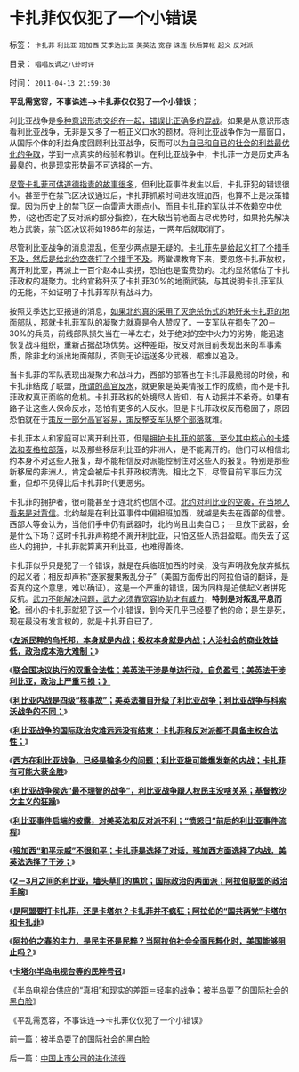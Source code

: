 # 卡扎菲仅仅犯了一个小错误

标签： `卡扎菲` `利比亚` `班加西` `艾季达比亚` `美英法` `宽容` `诛连` `秋后算帐` `起义` `反对派` 

目录： `唱唱反调之八卦时评`

时间： `2011-04-13 21:59:30`

**平乱需宽容，不事诛连——>卡扎菲仅仅犯了一个小错误**；

利比亚战争是[多种意识形态交织在一起，错误比正确多的混战](../../../2011/3/23/请萨科奇自证不是极端的邪恶.md)。如果是从意识形态看利比亚战争，无非是又多了一桩正义口水的题材。将利比亚战争作为一扇窗口，从国际个体的利益角度回顾利比亚战争，反而可以[为自已和自已的社会的利益最优化的争取](../../../2011/3/14/政治正确，道德正确和利益正确.md)，学到一点真实的经验和教训。在利比亚战争中，卡扎菲一方是历史声名最臭的，也是现实形势最不可选择的一方。

[尽管卡扎菲可供道德指责的故事很多](../../../2011/4/6/为什么卡扎菲极权被认为低合法性.md)，但利比亚事件发生以后，卡扎菲犯的错误很小。甚至于在禁飞区决议通过后，卡扎菲抓紧时间进攻班加西，也算不上是决策错误。因为历史上的禁飞区一向雷声大雨点小，而且卡扎菲的军队并不依赖空中优势，（这也否定了反对派的部分指控），在大敌当前地面占尽优势时，如果抢先解决地方武装，禁飞区决议将如1986年的禁运，一两年后就取消了。

尽管利比亚战争的消息混乱，但至少两点是无疑的。[卡扎菲先是给起义打了个措手不及，然后是给北约空袭打了个措手不及](../../../2011/4/10/利比亚是一场没有红线的意识形态战争.md)。两堂课教育下来，要忽悠卡扎菲放权，离开利比亚，再派上一百个赵本山卖拐，恐怕也是蛮费劲的。北约显然低估了卡扎菲政权的凝聚力。北约宣称歼灭了卡扎菲30%的地面武装，与其说明卡扎菲军队的无能，不如证明了卡扎菲军队有战斗力。

按照艾季达比亚报道的消息，[如果北约真的采用了灭绝杀伤式的地歼来卡扎菲的地面部队](../../../2011/4/9/“最不理智的战争”利比亚人权民主没啥关系.md)，那就卡扎菲军队的凝聚力就真是令人赞叹了。一支军队在损失了20－30%的兵员，前线部队损失当在一半左右，处于绝对的空中火力的劣势，能迅速恢复战斗组织，重新占据战场优势。这种差距，按反对派目前表现出来的军事素质，除非北约派出地面部队，否则无论运送多少武器，都难以追及。

当卡扎菲的军队表现出凝聚力和战斗力，西部的部落也在卡扎菲最脆弱的时侯，和卡扎菲结成了联盟，[所谓的高官反水](../../../2011/3/8/利比亚内战很可能是权力层分裂.md)，就更象是英美情报工作的成绩，而不是卡扎菲政权真正面临的危机。卡扎菲政权的处境尽人皆知，有人动摇并不希奇。如果有路子让这些人保命反水，恐怕有更多的人反水。但是卡扎菲政权反而稳固了，原因恐怕就在于[策反一部分高官容易，策反整支军队整个部落](../../../2011/3/24/卡扎菲行为容易理解.md)就难。

卡扎菲本人和家庭可以离开利比亚，但是[拥护卡扎菲的部落，至少其中核心的卡塔法和麦格拉部落](../../../2011/3/8/对美国而言最好的结果；添乱的正义分子；.md)，以及那些移居利比亚的非洲人，是不能离开的。他们可以相信北约本身不对这些人报复，却不能相信反对派能控制住对这些人的报复。特别是那些新移居的非洲人，肯定会被后卡扎菲政权清洗。相比之下，尽管目前军事压力沉重，但却不见得比后卡扎菲时代更恶劣。

卡扎菲的拥护者，很可能甚至于连北约也信不过。[北约对利比亚的空袭，在当地人看来是对背信](../../../2010/7/31/诚信的价值的核心就是契约的成本.md)。北约越是在利比亚事件中偏袒班加西，就越是失去在西部的信誉。西部人等会认为，当他们手中仍有武器时，北约尚且出卖自已；一旦放下武器，会是什么下场？这时卡扎菲声称绝不离开利比亚，只怕这些人热泪盈眶。而失去了这些人的拥护，卡扎菲就算离开利比亚，也难得善终。

卡扎菲似乎只是犯了一个错误，就是在兵临班加西的时侯，没有声明赦免放弃抵抗的起义者；相反却声称“逐家搜果叛乱分子”（美国方面传出的阿拉伯语的翻译，是否真的这个意思，难以确证）。这是一个严重的错误，因为同样是迫使起义者拼死反抗。[武力不能解决问题，武力必须靠宽容协助才有威力](../../../2010/5/22/仁者无敌话宽容，伊斯兰和阿拉伯帝国.md)，**特别是对叛乱平息而论**。弱小的卡扎菲就犯了这一个小错误，到今天几乎已经要了他的命；是生是死，现在最没有发言权的，就是卡扎菲自已了。

《[**左派民粹的乌托邦，本身就是内战；极权本身就是内战；人治社会的商业效益低，政治成本浩大难制；**](http://blog.sina.com.cn/s/blog_5563a64d01017wck.html)》

《[**联合国决议执行的双重合法性；美英法干涉是单边行动，自负盈亏；美英法干涉利比亚，政治上严重亏损；》**](../../../2011/4/8/美英法干涉利比亚，政治上严重亏损.md)

《[**利比亚内战是四级“核事故”；美英法擅自升级了利比亚战争；利比亚战争与科索沃战争的不同；**](../../../2011/4/8/利比亚内战是四级“独裁事故”.md)》

《[**利比亚战争的国际政治灾难远远没有结束：卡扎菲和反对派都不具备主权合法性；**](../../../2011/4/8/利比亚国际政治灾难刚刚开始.md)》

《[**西方在利比亚战争，已经是输多少的问题；利比亚极可能爆发新的内战；卡扎菲有可能大获全胜**](../../../2011/4/9/利比亚战争，西方是输多少的问题；.md)》

《[**利比亚战争侯选“最不理智的战争”，利比亚战争跟人权民主没啥关系；基督教沙文主义的狂躁**](../../../2011/4/9/“最不理智的战争”利比亚人权民主没啥关系.md)》

《[**利比亚事件启端的披露，对美英法和反对派不利；“愤怒日”前后的利比亚事件流程**](../../../2011/4/9/利比亚事件的真相可能对美英法不利.md)》

《[**班加西“和平示威”不很和平；卡扎菲是选择了对话，班加西方面选择了内战，美英法选择了干涉；**](../../../2011/4/10/利比亚的“和平示威”不一定很和平.md)》

《[**2－3月之间的利比亚，墙头草们的尴尬；国际政治的两面派；阿拉伯联盟的政治手腕**](../../../2011/4/10/利比亚战争墙头草的尴尬和阿盟的手腕.md)》

《[**是阿盟要打卡扎菲，还是卡塔尔？卡扎菲并不疯狂；阿拉伯的“国共两党”卡塔尔和卡扎菲**](../../../2011/4/11/民主斗士是阿盟？卡塔尔？半岛？.md)》

《[**阿拉伯之春的主力，是民主还是民粹？当阿拉伯社会全面民粹化时，美国能够阻止吗？**](../../../2011/4/11/阿拉伯民粹化时美国能阻止吗？.md)》

《[**卡塔尔半岛电视台等的民粹号召**](../../../2011/4/11/卡塔尔半岛电视台等的民粹号召.md)》

《[半岛电视台供应的“真相”和现实的差距＝轻率的战争；被半岛耍了的国际社会的黑白脸](../../../2011/4/13/被半岛耍了的国际社会的黑白脸.md)》

《平乱需宽容，不事诛连——>卡扎菲仅仅犯了一个小错误》



前一篇：[被半岛耍了的国际社会的黑白脸](../../../2011/4/13/被半岛耍了的国际社会的黑白脸.md)

后一篇：[中国上市公司的进化流徎](../../../2011/4/14/中国上市公司的进化流徎.md)